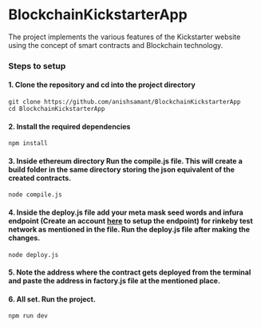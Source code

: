 # BlockchainKickstarterApp
The project implements the various features of the Kickstarter website using the concept of smart contracts and Blockchain technology.

### Steps to setup
#### 1. Clone the repository and cd into the project directory
```
git clone https://github.com/anishsamant/BlockchainKickstarterApp
cd BlockchainKickstarterApp
```

#### 2. Install the required dependencies
```
npm install
```

#### 3. Inside ethereum directory Run the compile.js file. This will create a build folder in the same directory storing the json        equivalent of the created contracts.
```
node compile.js
```

#### 4. Inside the deploy.js file add your meta mask seed words and infura endpoint (Create an account [here](https://infura.io/) to setup the endpoint) for rinkeby test network as mentioned in the file. Run the deploy.js file after making the changes.
```
node deploy.js
```

#### 5. Note the address where the contract gets deployed from the terminal and paste the address in factory.js file at the mentioned place.

#### 6. All set. Run the project.
```
npm run dev
```

